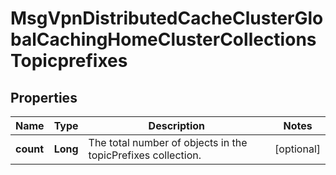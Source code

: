 
# MsgVpnDistributedCacheClusterGlobalCachingHomeClusterCollectionsTopicprefixes

## Properties
Name | Type | Description | Notes
------------ | ------------- | ------------- | -------------
**count** | **Long** | The total number of objects in the topicPrefixes collection. |  [optional]



